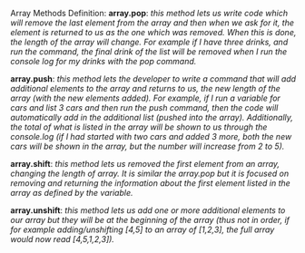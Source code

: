 Array Methods Definition:
**array.pop**: *this method lets us write code which will remove the last element from the array and then when we ask for it, the element is returned to us as the one which was removed. When this is done, the length of the array will change. For example if I have three drinks, and run the command, the final drink of the list will be removed when I run the console log for my drinks with the pop command.*


**array.push**:
*this method lets the developer to write a command that will add additional elements to the array and returns to us, the new length of the array (with the new elements added). For example, if I run a variable for cars and list 3 cars and then run the push command, then the code will automatically add in the additional list (pushed into the array). Additionally, the total of what is listed in the array will be shown to us through the console.log (if I had started with two cars and added 3 more, both the new cars will be shown in the array, but the number will increase from 2 to 5).*


**array.shift**:
*this method lets us removed the first element from an array, changing the length of array. It is similar the array.pop but it is focused on removing and returning the information about the first element listed in the array as defined by the variable.*



**array.unshift**:
*this method lets us add one or more additional elements to our array but they will be at the beginning of the array (thus not in order, if for example adding/unshifting [4,5] to an array of [1,2,3], the full array would now read [4,5,1,2,3]).*
